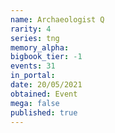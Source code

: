 ```yaml
---
name: Archaeologist Q
rarity: 4
series: tng
memory_alpha:
bigbook_tier: -1
events: 31
in_portal:
date: 20/05/2021
obtained: Event
mega: false
published: true
---
```



